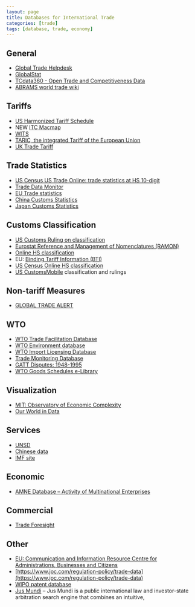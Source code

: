 ```yaml
---
layout: page
title: Databases for International Trade
categories: [trade]
tags: [database, trade, economy]
---
```


## General

- [Global Trade Helpdesk](http://beta.helpmetrade.org/)
- [GlobalStat](https://globalstat.eu/)
- [TCdata360 - Open Trade and Competitiveness Data](https://tcdata360.worldbank.org/)
- [ABRAMS world trade wiki](https://en.abrams.wiki/)

## Tariffs

- [US Harmonized Tariff Schedule](https://hts.usitc.gov/)
- NEW [ITC Macmap](https://beta.macmap.org/)
- [WITS](https://wits.worldbank.org/)
- [TARIC, the integrated Tariff of the European Union](http://ec.europa.eu/taxation_customs/dds2/taric/taric_consultation.jsp)
- [UK Trade Tariff](https://www.gov.uk/government/collections/uk-trade-tariff-volume-1)

## Trade Statistics

- [US Census US Trade Online: trade statistics at HS 10-digit](https://usatrade.census.gov/)
- [Trade Data Monitor](https://www.tradedatamonitor.com/)
- [EU Trade statistics](https://trade.ec.europa.eu/tradehelp/statistics)
- [China Customs Statistics](http://43.248.49.97/indexEn)
- [Japan Customs Statistics](https://www.customs.go.jp/toukei/srch/indexe.htm)

## Customs Classification

- [US Customs Ruling on classification](https://rulings.cbp.gov/)
- [Eurostat Reference and Management of Nomenclatures (RAMON)](http://ec.europa.eu/eurostat/ramon/index.cfm?TargetUrl=DSP_PUB_WELC)
- [Online HS classification](https://uscensus.prod.3ceonline.com/)
- EU: [Binding Tariff Information (BTI)](https://ec.europa.eu/taxation_customs/business/calculation-customs-duties/what-is-common-customs-tariff/binding-tariff-information-bti_en)
- [US Census Online HS classification](https://uscensus.prod.3ceonline.com/)
- [US CustomsMobile](https://www.customsmobile.com/rulings) classification and rulings

## Non-tariff Measures

- [GLOBAL TRADE ALERT](https://www.globaltradealert.org/)

## WTO

- [WTO Trade Facilitation Database](https://www.tfadatabase.org/)
- [WTO Environment database](https://edb.wto.org/)
- [WTO Import Licensing Database](https://importlicensing.wto.org/user/login)
- [Trade Monitoring Database](http://tmdb.wto.org/en)
- [GATT Disputes: 1948-1995](http://dev-gatt-disputes.pantheonsite.io/)
- [WTO Goods Schedules e-Library](http://goodsschedules.wto.org/)

## Visualization

- [MIT: Observatory of Economic Complexity](https://atlas.media.mit.edu/en/)
- [Our World in Data](https://ourworldindata.org/)

## **Services**

- [UNSD](https://unstats.un.org/unsd/nationalaccount/data.asp)
- [Chinese data](http://www.safe.gov.cn/wps/portal/sy/tjsj_szphb)
- [IMF site](https://www.imf.org/external/np/sta/bop/bop.htm)

## Economic

- [AMNE Database – Activity of Multinational Enterprises](http://www.oecd.org/sti/ind/amne.htm)

## Commercial

- [Trade Foresight](http://www.tradeforesight.com/)

## Other

- [EU: Communication and Information Resource Centre for Administrations, Businesses and Citizens](https://circabc.europa.eu/faces/jsp/extension/wai/navigation/container.jsp)
- [https://www.joc.com/regulation-policy/trade-data](https://www.joc.com/regulation-policy/trade-data)
- [WIPO patent database](https://patentscope.wipo.int/search/en/search.jsf)
- [Jus Mundi](https://jusmundi.com/en/) – Jus Mundi is a public international law and investor-state arbitration search engine that combines an intuitive,
